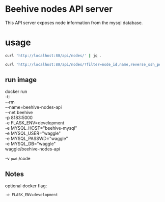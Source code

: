 
# Beehive nodes API server
 
This API server exposes node information from the mysql database.


# usage

```bash
curl 'http://localhost:80/api/nodes/' | jq .

curl 'http://localhost:80/api/nodes/?filter=node_id,name,reverse_ssh_port,opmode,project,description,location,iccid,imei&format=csv'
```



## run image
docker run \
  -ti \
  --rm \
  --name=beehive-nodes-api \
  --net beehive \
  -p 8183:5000 \
  -e FLASK_ENV=development \
  -e MYSQL_HOST="beehive-mysql" \
  -e MYSQL_USER="waggle" \
  -e MYSQL_PASSWD="waggle" \
  -e MYSQL_DB="waggle" \
  waggle/beehive-nodes-api

-v `pwd`:/code 


## Notes

optional docker flag:
```
-e FLASK_ENV=development
```